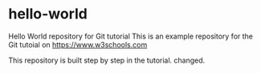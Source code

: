 # hello-world
Hello World repository for Git tutorial
This is an example repository for the Git tutoial on https://www.w3schools.com

This repository is built step by step in the tutorial.
changed.
